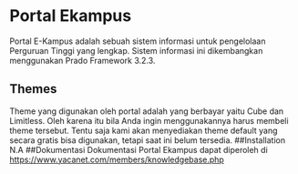 # Portal Ekampus
Portal E-Kampus adalah sebuah sistem informasi untuk pengelolaan Perguruan Tinggi yang lengkap. Sistem informasi ini dikembangkan menggunakan Prado Framework 3.2.3.
## Themes
Theme yang digunakan oleh portal adalah yang berbayar yaitu Cube dan Limitless. Oleh karena itu bila Anda ingin menggunakannya harus membeli theme tersebut. Tentu saja kami akan menyediakan theme default yang secara gratis bisa digunakan, tetapi saat ini belum tersedia.
##Installation
N.A
##Dokumentasi
Dokumentasi Portal Ekampus dapat diperoleh di <a href="https://www.yacanet.com/members/knowledgebase.php">https://www.yacanet.com/members/knowledgebase.php</a>
